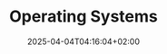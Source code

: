 ---
weight: 999
title: "Operating Systems"
description: "[Linux](./operatingsystems/linux) • [Windows](./operatingsystems/windows)"
icon: "dns"
date: "2025-04-04T04:16:04+02:00"
lastmod: "2025-04-04T04:16:04+02:00"
toc: false
---